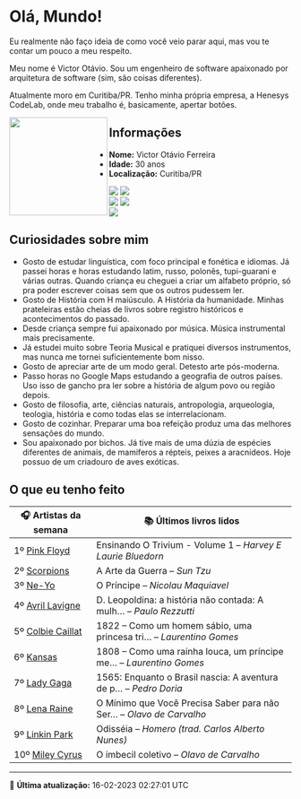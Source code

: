 # Olá, Mundo!

Eu realmente não faço ideia de como você veio parar aqui, mas vou te contar um pouco a meu respeito.

Meu nome é Victor Otávio. Sou um engenheiro de software apaixonado por arquitetura de software (sim, são coisas diferentes).

Atualmente moro em Curitiba/PR. Tenho minha própria empresa, a Henesys CodeLab, onde meu trabalho é, basicamente, apertar botões.

<img align="left" src="https://github.com/vctrtvfrrr/vctrtvfrrr/raw/master/octocat.png" alt="" width="175" />

## Informações

- **Nome:** Victor Otávio Ferreira
- **Idade:** 30 anos
- **Localização:** Curitiba/PR

[![](https://img.shields.io/badge/LinkedIn-victorotavio-blue)](https://www.linkedin.com/in/victorotavio/) [![](https://img.shields.io/badge/Twitter-@vctrtvfrrr-blue)](https://twitter.com/vctrtvfrrr)  
[![](https://img.shields.io/badge/GitHub-vctrtvfrrr-24292e)](https://github.com/vctrtvfrrr) [![](https://img.shields.io/badge/GitLab-vctrtvfrrr-ec5d16)](https://gitlab.com/vctrtvfrrr)  
[![](https://img.shields.io/badge/Email-victor@otavioferreira.com.br-red)](mailto:victor@otavioferreira.com.br)  

## Curiosidades sobre mim

-   Gosto de estudar linguística, com foco principal e fonética e idiomas. Já passei horas e horas estudando latim, russo, polonês, tupi-guarani e várias outras. Quando criança eu cheguei a criar um alfabeto próprio, só pra poder escrever coisas sem que os outros pudessem ler.
-   Gosto de História com H maiúsculo. A História da humanidade. Minhas prateleiras estão cheias de livros sobre registro históricos e acontecimentos do passado.
-   Desde criança sempre fui apaixonado por música. Música instrumental mais precisamente.
-   Já estudei muito sobre Teoria Musical e pratiquei diversos instrumentos, mas nunca me tornei suficientemente bom nisso.
-   Gosto de apreciar arte de um modo geral. Detesto arte pós-moderna.
-   Passo horas no Google Maps estudando a geografia de outros países. Uso isso de gancho pra ler sobre a história de algum povo ou região depois.
-   Gosto de filosofia, arte, ciências naturais, antropologia, arqueologia, teologia, história e como todas elas se interrelacionam.
-   Gosto de cozinhar. Preparar uma boa refeição produz uma das melhores sensações do mundo.
-   Sou apaixonado por bichos. Já tive mais de uma dúzia de espécies diferentes de animais, de mamiferos a répteis, peixes a aracnídeos. Hoje possuo de um criadouro de aves exóticas.


## O que eu tenho feito

|                     🎧 Artistas da semana                     |                      📚 Últimos livros lidos                      |
|---------------------------------------------------------------|-------------------------------------------------------------------|
| 1º [Pink Floyd](https://www.last.fm/music/Pink+Floyd)         | Ensinando O Trivium - Volume 1	–	_Harvey E Laurie Bluedorn_         |
| 2º [Scorpions](https://www.last.fm/music/Scorpions)           | A Arte da Guerra	–	_Sun Tzu_                                        |
| 3º [Ne-Yo](https://www.last.fm/music/Ne-Yo)                   | O Príncipe	–	_Nicolau Maquiavel_                                    |
| 4º [Avril Lavigne](https://www.last.fm/music/Avril+Lavigne)   | D. Leopoldina: a história não contada: A mulh…	–	_Paulo Rezzutti_   |
| 5º [Colbie Caillat](https://www.last.fm/music/Colbie+Caillat) | 1822 – Como um homem sábio, uma princesa tri…	–	_Laurentino Gomes_  |
| 6º [Kansas](https://www.last.fm/music/Kansas)                 | 1808 – Como uma rainha louca, um príncipe me…	–	_Laurentino Gomes_  |
| 7º [Lady Gaga](https://www.last.fm/music/Lady+Gaga)           | 1565: Enquanto o Brasil nascia: A aventura de p…	–	_Pedro Doria_    |
| 8º [Lena Raine](https://www.last.fm/music/Lena+Raine)         | O Mínimo que Você Precisa Saber para não Ser…	–	_Olavo de Carvalho_ |
| 9º [Linkin Park](https://www.last.fm/music/Linkin+Park)       | Odisséia	–	_Homero (trad. Carlos Alberto Nunes)_                    |
| 10º [Miley Cyrus](https://www.last.fm/music/Miley+Cyrus)      | O imbecil coletivo	–	_Olavo de Carvalho_                            |


---

🚀 **Última atualização:** 16-02-2023 02:27:01 UTC